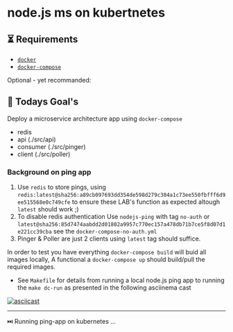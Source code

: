 # node.js ms on kubertnetes

## ⏳ Requirements

- [`docker`](https://docs.docker.com/get-docker/)
- [`docker-compose`](https://docs.docker.com/compose/)

Optional - yet recommanded:

## 🥅 Todays Goal's

Deploy a microservice architecture app using `docker-compose`

- redis
- api      (./src/api)
- consumer (./src/pinger)
- client   (./src/poller)

### Background on ping app

1. Use `redis` to store pings, using `redis:latest@sha256:a89cb097693dd354de598d279c304a1c73ee550fbfff6d9ee515568e0c749cfe` to ensure these LAB's function as expected altough `latest` should work ;)
1. To disable redis authentication Use `nodejs-ping` with tag `no-auth` or `latest@sha256:85d7474aabdd2d01802a9957c770ec157a478db71b7ce5f8d07d1e221cc39cba` see the `docker-compose-no-auth.yml`
1. Pinger & Poller are just 2 clients using `latest` tag should suffice.

In order to test you have everything `docker-compose build` will buid all images locally,
A functional a `docker-compose up` should build/pull the required images.

- See `Makefile` for details from running a local node.js ping app to running the `make dc-run` as presented in the following asciinema cast

[![asciicast](https://asciinema.org/a/BkFq5HGzKQr6TPnz8wWgin3Ep.svg)](https://asciinema.org/a/BkFq5HGzKQr6TPnz8wWgin3Ep)

---

⏭️ Running ping-app on kubernetes ...
